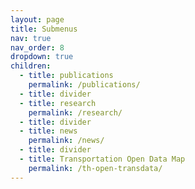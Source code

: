```yaml
---
layout: page
title: Submenus
nav: true
nav_order: 8
dropdown: true
children:
  - title: publications
    permalink: /publications/
  - title: divider
  - title: research
    permalink: /research/
  - title: divider
  - title: news
    permalink: /news/
  - title: divider
  - title: Transportation Open Data Map
    permalink: /th-open-transdata/
---
```

